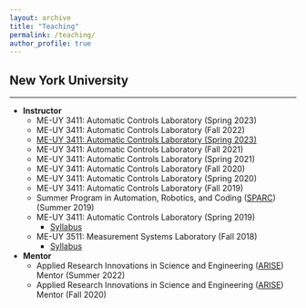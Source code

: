 ```yaml
---
layout: archive
title: "Teaching"
permalink: /teaching/
author_profile: true
---
```


## New York University
---
- **Instructor**
  - ME-UY 3411: Automatic Controls Laboratory (Spring 2023)
  - ME-UY 3411: Automatic Controls Laboratory (Fall 2022)
  - [ME-UY 3411: Automatic Controls Laboratory (Spring 2023)](/teaching/2022-Spring-Automatic-Controls-Lab)
  - ME-UY 3411: Automatic Controls Laboratory (Fall 2021)
  - ME-UY 3411: Automatic Controls Laboratory (Spring 2021)
  - ME-UY 3411: Automatic Controls Laboratory (Fall 2020)
  - ME-UY 3411: Automatic Controls Laboratory (Spring 2020)
  - ME-UY 3411: Automatic Controls Laboratory (Fall 2019)
  - Summer Program in Automation, Robotics, and Coding ([SPARC](https://engineering.nyu.edu/academics/programs/k12-stem-education/sparc)) (Summer 2019)
  - ME-UY 3411: Automatic Controls Laboratory (Spring 2019)
      - [Syllabus](/files/pdf/teaching/automaticControlLab.pdf)
  - ME-UY 3511: Measurement Systems Laboratory (Fall 2018)
      - [Syllabus](/files/pdf/teaching/measurementSystemsLab.pdf)
- **Mentor**
  - Applied Research Innovations in Science and Engineering ([ARISE](https://engineering.nyu.edu/academics/programs/k12-stem-education/arise)) Mentor (Summer 2022)
  - Applied Research Innovations in Science and Engineering ([ARISE](https://engineering.nyu.edu/academics/programs/k12-stem-education/arise)) Mentor (Fall 2020)


<!-- {% include base_path %}

{% for post in site.teaching reversed %}
  {% include archive-single.html %}
{% endfor %} -->
